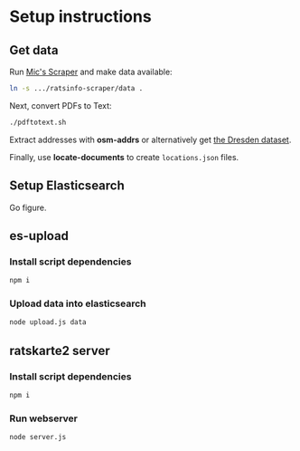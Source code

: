 # Setup instructions

## Get data

Run [Mic's Scraper](https://github.com/Mic92/ratsinfo-scraper) and make data available:

```sh
ln -s .../ratsinfo-scraper/data .
```

Next, convert PDFs to Text:
```sh
./pdftotext.sh
```

Extract addresses with **osm-addrs** or alternatively get [the Dresden dataset](http://astro.github.io/democropticon/dresden.json).

Finally, use **locate-documents** to create `locations.json` files.

## Setup Elasticsearch

Go figure.

## es-upload

### Install script dependencies

```sh
npm i
```

### Upload data into elasticsearch

```sh
node upload.js data
```

## ratskarte2 server

### Install script dependencies

```sh
npm i
```

### Run webserver

```sh
node server.js
```
